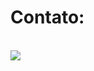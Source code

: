 <h1>Contato:</h1><br>
<a href="https://www.linkedin.com/in/filipediasbittencourt/" rel="nofollow"><img src="https://img.shields.io/badge/LinkedIn-0077B5?style=for-the-badge&logo=linkedin&logoColor=white;link=https://www.linkedin.com/in/filipediasbittencourt/" style="max-width: 100%;"></a>
